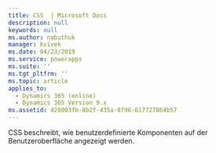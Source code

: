 ```yaml
---
title: CSS  | Microsoft Docs
description: null
keywords: null
ms.author: nabuthuk
manager: kvivek
ms.date: 04/23/2019
ms.service: powerapps
ms.suite: ''
ms.tgt_pltfrm: ''
ms.topic: article
applies_to:
  - Dynamics 365 (online)
  - Dynamics 365 Version 9.x
ms.assetid: 428003fb-8b2f-435a-8f96-617727864b57
---
```

CSS beschreibt, wie benutzerdefinierte Komponenten auf der Benutzeroberfläche angezeigt werden.
